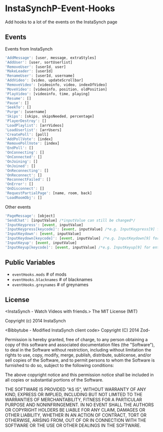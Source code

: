InstaSynchP-Event-Hooks
=======================

Add hooks to a lot of the events on the InstaSynch page

Events
------
Events from InstaSynch
```javascript
'AddMessage': [user, message, extraStyles]
'AddUser': [user, sortUserlist]
'RemoveUser': [userId, user]
'MakeLeader': [userId]
'RenameUser': [userId, username]
'AddVideo': [video, updateScrollbar]
'RemoveVideo': [videoinfo, video, indexOfVideo]
'MoveVideo': [videoinfo, position, oldPosition]
'PlayVideo': [videoinfo, time, playing]
'Resume': []
'Pause': []
'SeekTo': []
'Purge': [username]
'Skips': [skips, skipsNeeded, percentage]
'PlayerDestroy': []
'LoadPlaylist': [arrVideos]
'LoadUserlist': [arrUsers]
'CreatePoll': [poll]
'AddPollVote': [index]
'RemovePollVote': [index]
'EndPoll': []
'OnConnecting': []
'OnConnected': []
'OnJoining': []
'OnJoined': []
'OnReconnecting': []
'OnReconnect': []
'ReconnectFailed': []
'OnError': []
'OnDisconnect': []
'RequestPartialPage': [name, room, back]
'LoadRoomObj': []
```

Other events
```javascript
'PageMessage': [object]
'SendChat': [inputValue] /*inputValue can still be changed*/
'InputKeypress': [event, inputValue]
'InputKeypress[keycode]': [event, inputValue] /*e.g. InputKeypress[9] for enter*/
'InputKeydown': [event, inputValue]
'InputKeydown[keycode]': [event, inputValue] /*e.g. InputKeydown[9] for enter*/
'InputKeyup': [event, inputValue]
'InputKeyup[keycode]': [event, inputValue] /*e.g. InputKeyup[9] for enter*/
```

Public Variables
---------
* `eventHooks.mods` # of mods
* `eventHooks.blacknames` # of blacknames
* `eventHooks.greynames` # of greynames

License
-----------
<InstaSynch - Watch Videos with friends.>
The MIT License (MIT)

Copyright (c) 2014 InstaSynch

<Bibbytube - Modified InstaSynch client code>
Copyright (C) 2014  Zod-

Permission is hereby granted, free of charge, to any person obtaining a copy
of this software and associated documentation files (the "Software"), to deal
in the Software without restriction, including without limitation the rights
to use, copy, modify, merge, publish, distribute, sublicense, and/or sell
copies of the Software, and to permit persons to whom the Software is
furnished to do so, subject to the following conditions:

The above copyright notice and this permission notice shall be included in all
copies or substantial portions of the Software.

THE SOFTWARE IS PROVIDED "AS IS", WITHOUT WARRANTY OF ANY KIND, EXPRESS OR
IMPLIED, INCLUDING BUT NOT LIMITED TO THE WARRANTIES OF MERCHANTABILITY,
FITNESS FOR A PARTICULAR PURPOSE AND NONINFRINGEMENT. IN NO EVENT SHALL THE
AUTHORS OR COPYRIGHT HOLDERS BE LIABLE FOR ANY CLAIM, DAMAGES OR OTHER
LIABILITY, WHETHER IN AN ACTION OF CONTRACT, TORT OR OTHERWISE, ARISING FROM,
OUT OF OR IN CONNECTION WITH THE SOFTWARE OR THE USE OR OTHER DEALINGS IN THE
SOFTWARE.
